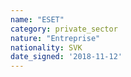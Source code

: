 ```yaml
---
name: "ESET"
category: private_sector
nature: "Entreprise"
nationality: SVK
date_signed: '2018-11-12'
---
```

    